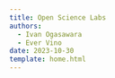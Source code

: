```yaml
---
title: Open Science Labs
authors:
  - Ivan Ogasawara
  - Ever Vino
date: 2023-10-30
template: home.html
---
```

